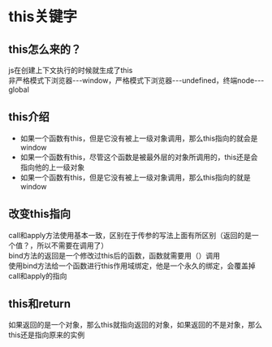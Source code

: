 # this关键字

## this怎么来的？
js在创建上下文执行的时候就生成了this  
非严格模式下浏览器---window，严格模式下浏览器---undefined，终端node---global

## this介绍
+ 如果一个函数有this，但是它没有被上一级对象调用，那么this指向的就会是window
+ 如果一个函数有this，尽管这个函数是被最外层的对象所调用的，this还是会指向他的上一级对象
+ 如果一个函数有this，但是它没有被上一级对象调用，那么this指向的就是window

## 改变this指向
call和apply方法使用基本一致，区别在于传参的写法上面有所区别（返回的是一个值？，所以不需要在调用了）  
bind方法的返回是一个修改过this后的函数，函数就需要用（）调用  
使用bind方法给一个函数进行this作用域绑定，他是一个永久的绑定，会覆盖掉call和apply的指向

## this和return 
如果返回的是一个对象，那么this就指向返回的对象，如果返回的不是对象，那么this还是指向原来的实例